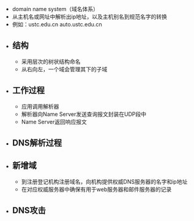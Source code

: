 - domain name system（域名体系）
- 从主机名或网址中解析出ip地址，以及主机别名到规范名字的转换
- 例如：ustc.edu.cn      auto.ustc.edu.cn
- ## 结构
	- 采用层次的树状结构命名
	- 从右向左，一个域会管理其下的子域
- ## 工作过程
	- 应用调用解析器
	- 解析器向Name Server发送查询报文封装在UDP段中
	- Name Server返回响应报文
- ## DNS解析过程
- ## 新增域
	- 到注册登记机构注册域名，向机构提供权威DNS服务器的名字和ip地址
	- 在对应权威服务器中确保有用于web服务器和邮件服务器的记录
- ## DNS攻击